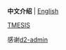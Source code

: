 **中文介绍** | [English](https://github.com/KaiyouHu/TMESIS)

[TMESIS](https://github.com/KaiyouHu/TMESIS)

感谢[d2-admin](https://github.com/d2-projects/d2-admin)
